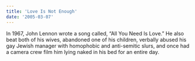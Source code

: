 ```yaml
---
title: 'Love Is Not Enough'
date: '2005-03-07'
---
```

In 1967, John Lennon wrote a song called, “All You Need Is Love.” He also beat both of his wives, abandoned one of his children, verbally abused his gay Jewish manager with homophobic and anti-semitic slurs, and once had a camera crew film him lying naked in his bed for an entire day.
